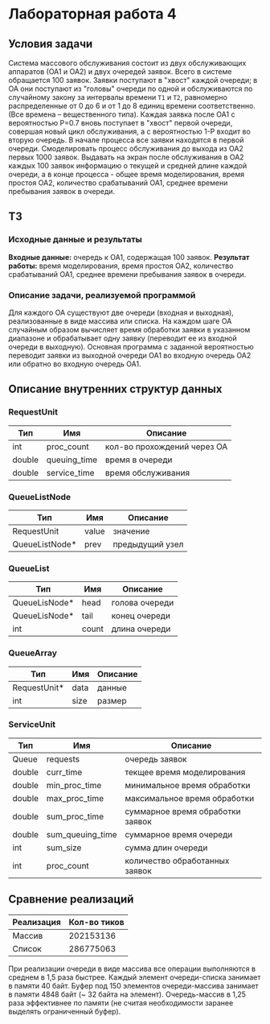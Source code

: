 # Лабораторная работа 4
## Условия задачи
Система массового обслуживания состоит из двух обслуживающих аппаратов (ОА1 и ОА2) и двух очередей заявок. Всего в 
системе обращается 100 заявок. Заявки поступают в "хвост" каждой очереди; в ОА они поступают из "головы" очереди по 
одной и обслуживаются по случайному закону за интервалы времени `Т1` и `Т2`, равномерно распределенные от 0 до 6 и от 1 
до 8 единиц времени соответственно. (Все времена – вещественного типа).  Каждая заявка после ОА1 c вероятностью Р=0.7
вновь поступает в "хвост" первой очереди, совершая новый цикл обслуживания, а с вероятностью 1-Р входит во вторую
очередь. В начале процесса все заявки находятся в первой очереди. Смоделировать процесс обслуживания до выхода из 
ОА2 первых 1000 заявок. Выдавать на экран после обслуживания  в ОА2 каждых 100 заявок информацию о текущей и 
средней длине каждой очереди, а в конце процесса - общее время моделирования, время простоя ОА2, количество 
срабатываний ОА1, среднее времени пребывания заявок в очереди.

## ТЗ
### Исходные данные и результаты
**Входные данные:** очередь к ОА1, содержащая 100 заявок.
**Результат работы:** время моделирования, время простоя ОА2, количество срабатываний ОА1, среднее времени пребывания 
заявок в очереди.

### Описание задачи, реализуемой программой
Для каждого ОА существуют две очереди (входная и выходная), реализованные в виде массива или списка. На каждом шаге 
ОА случайным образом вычисляет время обработки заявки в указанном диапазоне и обрабатывает одну заявку (переводит ее 
из входной очереди в выходную). Основная программа с заданной вероятностью переводит заявки из выходной очереди ОА1 
во входную очередь ОА2 или обратно во входную очередь ОА1.

## Описание внутренних структур данных
### RequestUnit

| Тип | Имя | Описание |
|-----|-----|----------|
| int | proc_count | кол-во прохождений через ОА |
| double | queuing_time | время в очереди |
| double | service_time | время обслуживания |

### QueueListNode

| Тип | Имя | Описание |
|-----|-----|----------|
| RequestUnit | value | значение |
| QueueListNode* | prev | предыдущий узел |


### QueueList

| Тип | Имя | Описание |
|-----|-----|----------|
| QueueLisNode* | head | голова очереди |
| QueueLisNode* | tail | конец очереди |
| int | count | длина очереди |

### QueueArray

| Тип | Имя | Описание |
|-----|-----|----------|
| RequestUnit* | data | данные |
| int | size | размер |


### ServiceUnit

| Тип | Имя | Описание |
|-----|-----|----------|
| Queue | requests | очередь заявок |
| double | curr_time | текщее время моделирования |
| double | min_proc_time | минимальное время обработки |
| double | max_proc_time | максимальное время обработки |
| double | sum_proc_time | суммарное время обработки заявок |
| double | sum_queuing_time | суммарное время очереди |
| int | sum_size | сумма длин очереди |
| int | proc_count | количество обработанных заявок |

## Сравнение реализаций

| Реализация | Кол-во тиков |
|------------|--------------|
| Массив | 202153136 |
| Список | 286775063 |

При реализации очереди в виде массива все операции выполняются в среднем в 1,5 раза быстрее. Каждый элемент 
очереди-списка занимает в памяти 40 байт. Буфер под 150 элементов очереди-массива занимает в памяти 4848 байт (~ 32 
байта на элемент). Очередь-массив в 1,25 раза эффективнее по памяти (не считая необходимости заранее выделять 
ограниченный буфер).